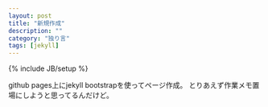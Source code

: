 ```yaml
---
layout: post
title: "新規作成"
description: ""
category: "独り言"
tags: [jekyll]
---
```

{% include JB/setup %}

github pages上にjekyll bootstrapを使ってページ作成。
とりあえず作業メモ置場にしようと思ってるんだけど。

